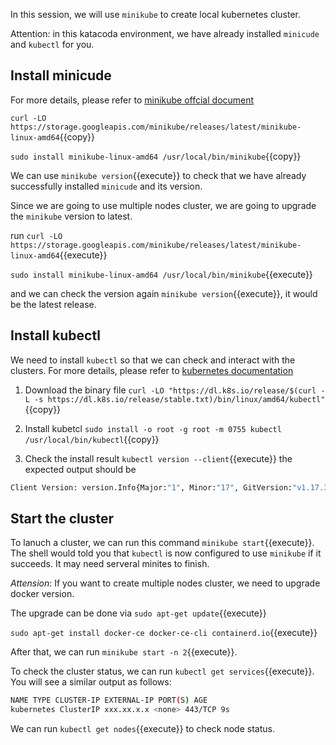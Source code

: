 In this session, we will use `minikube` to create local kubernetes cluster.

Attention: in this katacoda environment, we have already installed `minicude` and `kubectl` for you.

## Install minicude

For more details, please refer to [minikube offcial document](https://minikube.sigs.k8s.io/docs/start/)

`curl -LO https://storage.googleapis.com/minikube/releases/latest/minikube-linux-amd64`{{copy}}

`sudo install minikube-linux-amd64 /usr/local/bin/minikube`{{copy}}

We can use `minikube version`{{execute}} to check that we have already successfully installed `minicude` and its version.

Since we are going to use multiple nodes cluster, we are going to upgrade the `minikube` version to latest.

run 
`curl -LO https://storage.googleapis.com/minikube/releases/latest/minikube-linux-amd64`{{execute}}

`sudo install minikube-linux-amd64 /usr/local/bin/minikube`{{execute}}

and we can check the version again `minikube version`{{execute}}, it would be the latest release.

## Install kubectl

We need to install `kubectl` so that we can check and interact with the clusters.
For more details, please refer to [kubernetes documentation](https://kubernetes.io/docs/tasks/tools/install-kubectl-linux/)

1. Download the binary file
   `curl -LO "https://dl.k8s.io/release/$(curl -L -s https://dl.k8s.io/release/stable.txt)/bin/linux/amd64/kubectl"`{{copy}}

2. Install kubetcl
   `sudo install -o root -g root -m 0755 kubectl /usr/local/bin/kubectl`{{copy}}

3. Check the install result
   `kubectl version --client`{{execute}}
   the expected output should be

``` sh
Client Version: version.Info{Major:"1", Minor:"17", GitVersion:"v1.17.3", GitCommit:"06ad960bfd03b39c8310aaf92d1e7c12ce618213", GitTreeState:"clean", BuildDate:"2020-02-11T18:14:22Z", GoVersion:"go1.13.6", Compiler:"gc", Platform:"linux/amd64"}
```

## Start the cluster

To lanuch a cluster, we can run this command `minikube start`{{execute}}. The shell would told you that `kubectl` is now configured to use `minikube` if it succeeds. It may need serveral minites to finish.

*Attension*: If you want to create multiple nodes cluster, we need to upgrade docker version.

The upgrade can be done via `sudo apt-get update`{{execute}}

`sudo apt-get install docker-ce docker-ce-cli containerd.io`{{execute}}

After that, we can run `minikube start -n 2`{{execute}}.

To check the cluster status, we can run `kubectl get services`{{execute}}. You will see a similar output as follows:

```sh
NAME TYPE CLUSTER-IP EXTERNAL-IP PORT(S) AGE
kubernetes ClusterIP xxx.xx.x.x <none> 443/TCP 9s
```

We can run `kubectl get nodes`{{execute}} to check node status.
